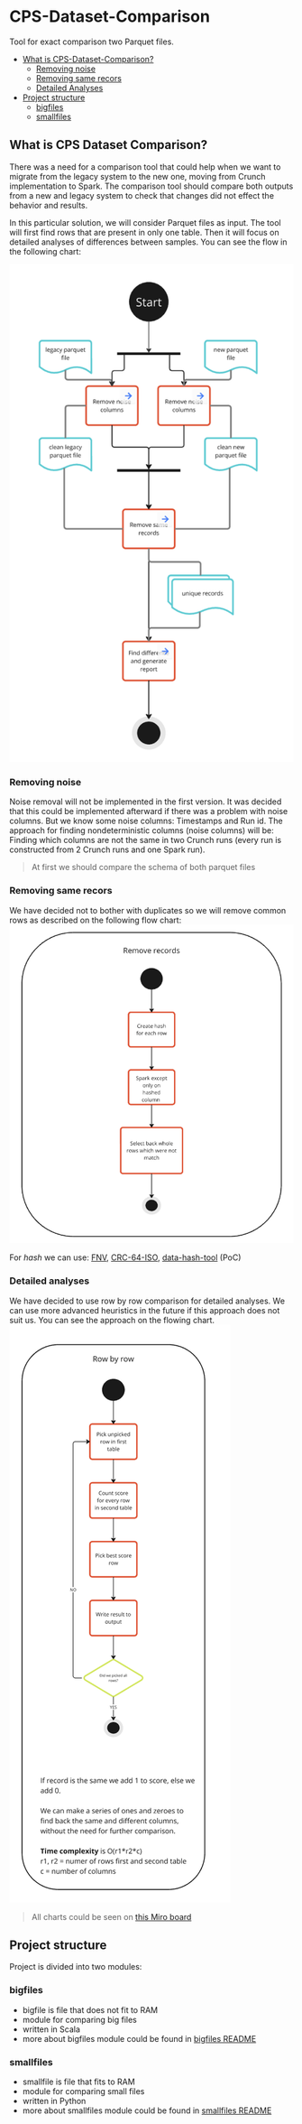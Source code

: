 # CPS-Dataset-Comparison

Tool for exact comparison two Parquet files.

<!-- toc -->
- [What is CPS-Dataset-Comparison?](#what-is-CPS-Dataset-Comparison)
    - [Removing noise](#removing-noise)
    - [Removing same recors](#removing-same-recors)
    - [Detailed Analyses](#detailed-analyses)
- [Project structure](#project-structure)
    - [bigfiles](#bigfiles)
    - [smallfiles](#smallfiles)
<!-- tocstop -->

## What is CPS Dataset Comparison?

There was a need for a comparison tool that could help when we want to migrate from the legacy system to the new one, moving from Crunch implementation to Spark. The comparison tool should compare both outputs from a new and legacy system to check that changes did not effect the behavior and results.

In this particular solution, we will consider Parquet files as input. The tool will first find rows that are present in only one table. Then it will focus on detailed analyses of differences between samples. You can see the flow in the following chart:

![alt text](images/mainFlow.png)

### Removing noise

Noise removal will not be implemented in the first version. It was decided that this could be implemented afterward if there was a problem with noise columns. But we know some noise columns: Timestamps and Run id.
The approach for finding nondeterministic columns (noise columns) will be: Finding which columns are not the same in two Crunch runs (every run is constructed from 2 Crunch runs and one Spark run).
> At first we should compare the schema of both parquet files

### Removing same recors 

We have decided not to bother with duplicates so we will remove common rows as described on the following flow chart:
![alt text](images/removeRecords.png)

For *hash* we can use: [FNV](https://en.wikipedia.org/wiki/Fowler–Noll–Vo_hash_function), 
[CRC-64-ISO](https://en.wikipedia.org/wiki/Cyclic_redundancy_check), 
[data-hash-tool](https://github.com/AbsaOSS/data-hash-tool) (PoC)

### Detailed analyses

We have decided to use row by row comparison for detailed analyses. We can use more advanced heuristics in the future if this approach does not suit us. You can see the approach on the flowing chart.
![alt text](images/analyses.png)


> All charts could be seen on [this Miro board](https://miro.com/app/board/uXjVLaOagec=/?share_link_id=579669188211)

## Project structure

Project is divided into two modules:

### bigfiles
- bigfile is file that does not fit to RAM
- module for comparing big files
- written in Scala
- more about bigfiles module could be found in [bigfiles README](bigfiles/README.md)

### smallfiles
- smallfile is file that fits to RAM
- module for comparing small files
- written in Python
- more about smallfiles module could be found in [smallfiles README](smallfiles/README.md)
